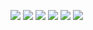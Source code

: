 ![](http://tiebapic.baidu.com/forum/w%3D580/sign=a7f3fcc885fdfc03e578e3b0e43f87a9/e5abb787e950352aa9532f3e1543fbf2b2118bab.jpg?tbpicau=2023-11-28-05_2024e6b0ed21d31a22b5d486314e9315)
![](https://p.sda1.dev/14/20eb635a4dc99483348e19bab260cdea/-6cbb1bdc3fc2753.jpg)
![](https://moonchan.xyz/api-pack/43df14f5/01LLWEUUZXZQUXLDIL6JBYEM32DYN66MUV/image.png)
![](https://p.sda1.dev/4/d53347a84033e3d4704f904fddb57a16/IMG_CMP_233175520.jpeg)
![](https://moonchan.xyz/api-pack/43df14f5/01LLWEUU2RBUS6A73ZABEZVSDWVQP45MDK/image.png)
![](https://south-plus.org//attachment/Mon_2310/11_4_80241efd7fb7006.png)

